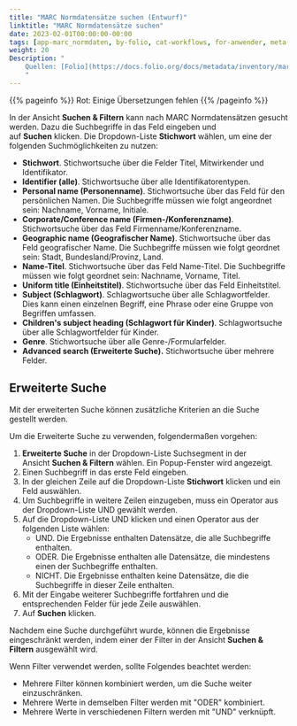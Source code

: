 ```yaml
---
title: "MARC Normdatensätze suchen (Entwurf)"
linktitle: "MARC Normdatensätze suchen"
date: 2023-02-01T00:00:00-00:00
tags: [app-marc_normdaten, by-folio, cat-workflows, for-anwender, meta-entwurf]
weight: 20
Description: "
    Quellen: [Folio](https://docs.folio.org/docs/metadata/inventory/marcauthority/#searching-for-authority-records) & [GBV](https://info.gbv.de/pages/viewpage.action?pageId=854294545)
    "
---
```


{{% pageinfo %}}
Rot: Einige Übersetzungen fehlen
{{% /pageinfo %}}

In der Ansicht **Suchen & Filtern** kann nach MARC Normdatensätzen gesucht werden. Dazu die Suchbegriffe in das Feld eingeben und auf **Suchen** klicken. Die Dropdown-Liste **Stichwort** wählen, um eine der folgenden Suchmöglichkeiten zu nutzen:

-   **Stichwort**. Stichwortsuche über die Felder Titel, Mitwirkender und Identifikator.
-   **Identifier (alle)**. Stichwortsuche über alle Identifikatorentypen.
-   **Personal name (Personenname)**. Stichwortsuche über das Feld für den persönlichen Namen. Die Suchbegriffe müssen wie folgt angeordnet sein: Nachname, Vorname, Initiale.
-   **Corporate/Conference name (Firmen-/Konferenzname)**. Stichwortsuche über das Feld Firmenname/Konferenzname.
-   **Geographic name (Geografischer Name)**. Stichwortsuche über das Feld geografischer Name. Die Suchbegriffe müssen wie folgt geordnet sein: Stadt, Bundesland/Provinz, Land.
-   **Name-Titel**. Stichwortsuche über das Feld Name-Titel. Die Suchbegriffe müssen wie folgt geordnet sein: Nachname, Vorname, Titel.
-   **Uniform title (Einheitstitel)**. Stichwortsuche über das Feld Einheitstitel.
-   **Subject (Schlagwort)**. Schlagwortsuche über alle Schlagwortfelder. Dies kann einen einzelnen Begriff, eine Phrase oder eine Gruppe von Begriffen umfassen.
-   **Children's subject heading (Schlagwort für Kinder)**. Schlagwortsuche über alle Schlagwortfelder für Kinder.
-   **Genre**. Stichwortsuche über alle Genre-/Formularfelder.
-   **Advanced search (Erweiterte Suche).** Stichwortsuche über mehrere Felder.

## Erweiterte Suche

Mit der erweiterten Suche können zusätzliche Kriterien an die Suche gestellt werden.

Um die Erweiterte Suche zu verwenden, folgendermaßen vorgehen:

1.  **Erweiterte Suche** in der Dropdown-Liste Suchsegment in der Ansicht **Suchen & Filtern** wählen. Ein Popup-Fenster wird angezeigt.
2.  Einen Suchbegriff in das erste Feld eingeben.
3.  In der gleichen Zeile auf die Dropdown-Liste **Stichwort** klicken und ein Feld auswählen.
4.  Um Suchbegriffe in weitere Zeilen einzugeben, muss ein Operator aus der Dropdown-Liste UND gewählt werden.
5.  Auf die Dropdown-Liste UND klicken und einen Operator aus der folgenden Liste wählen:
    -   UND. Die Ergebnisse enthalten Datensätze, die alle Suchbegriffe enthalten.
    -   ODER. Die Ergebnisse enthalten alle Datensätze, die mindestens einen der Suchbegriffe enthalten.
    -   NICHT. Die Ergebnisse enthalten keine Datensätze, die die Suchbegriffe in dieser Zeile enthalten.
6.  Mit der Eingabe weiterer Suchbegriffe fortfahren und die entsprechenden Felder für jede Zeile auswählen.
7.  Auf **Suchen** klicken.

Nachdem eine Suche durchgeführt wurde, können die Ergebnisse eingeschränkt werden, indem einer der Filter in der Ansicht **Suchen & Filtern** ausgewählt wird.

Wenn Filter verwendet werden, sollte Folgendes beachtet werden:

-   Mehrere Filter können kombiniert werden, um die Suche weiter einzuschränken.
-   Mehrere Werte in demselben Filter werden mit "ODER" kombiniert.
-   Mehrere Werte in verschiedenen Filtern werden mit "UND" verknüpft.
